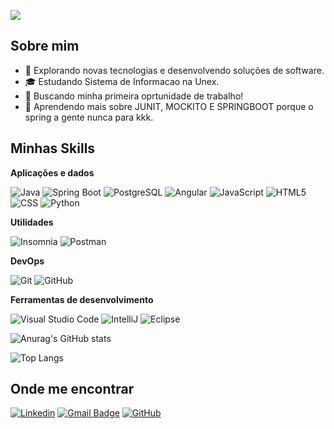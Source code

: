 ![](https://komarev.com/ghpvc/?username=JoaoKruschewsky&color=006bed)

## Sobre mim

- 🤔 Explorando novas tecnologias e desenvolvendo soluções de software.
- 🎓 Estudando Sistema de Informacao  na Unex.
- 💼 Buscando minha primeira oprtunidade de trabalho!
- 🌱 Aprendendo mais sobre JUNIT, MOCKITO E SPRINGBOOT porque o spring a gente nunca para kkk.

## Minhas Skills

**Aplicações e dados**


![Java](https://img.shields.io/badge/Java-ED8B00?style=flat&logo=openjdk&logoColor=white)
![Spring Boot](https://img.shields.io/badge/Spring-6DB33F?style=flat&logo=spring&logoColor=white)
![PostgreSQL](https://img.shields.io/badge/PostgreSQL-316192?style=flat&logo=postgresql&logoColor=white)
![Angular](  https://img.shields.io/badge/Angular-DD0031?style=flat&logo=angular&logoColor=white)
![JavaScript](https://img.shields.io/badge/-JavaScript-333333?style=flat&logo=javascript)
![HTML5](https://img.shields.io/badge/-HTML5-333333?style=flat&logo=HTML5)
![CSS](https://img.shields.io/badge/-CSS-333333?style=flat&logo=CSS3&logoColor=1572B6)
![Python](https://img.shields.io/badge/Python-3776AB?style=flat&logo=python&logoColor=white)


**Utilidades**

![Insomnia](https://img.shields.io/badge/-Insomnia-333333?style=flat&logo=insomnia)
![Postman](https://img.shields.io/badge/-Postman-333333?style=flat&logo=postman)

**DevOps**

![Git](https://img.shields.io/badge/-Git-333333?style=flat&logo=git)
![GitHub](https://img.shields.io/badge/-GitHub-333333?style=flat&logo=github)

**Ferramentas de desenvolvimento**

![Visual Studio Code](https://img.shields.io/badge/-Visual%20Studio%20Code-333333?style=flat&logo=visual-studio-code&logoColor=007ACC)
![IntelliJ](https://img.shields.io/badge/IntelliJ_IDEA-000000.svg?style=flat&logo=intellij-idea&logoColor=white)
![Eclipse](https://img.shields.io/badge/-Eclipse-333333?style=flat&logo=eclipse-ide&logoColor=2C2255)



![Anurag's GitHub stats](https://github-readme-stats.vercel.app/api?username=JoaoKruschewsky&show_icons=true&theme=dark)

![Top Langs](https://github-readme-stats.vercel.app/api/top-langs/?username=JoaoKruschewsky&langs_count=8)


## Onde me encontrar

[![Linkedin](https://img.shields.io/badge/-joaokruschewskydev-blue?style=flat-square&logo=Linkedin&logoColor=white&link=https://www.linkedin.com/in/joaokruschewskydev/)](https://www.linkedin.com/in/joaokruschewskydev/)
[![Gmail Badge](https://img.shields.io/badge/-joaopedrokruschewsky123@gmail.com-006bed?style=flat-square&logo=Gmail&logoColor=white&link=mailto:joaopedrokruschewsky123@gmail.com)](mailto:joaopedrokruschewsky123@gmail.com)
[![GitHub](https://img.shields.io/github/followers/iuricode?label=follow&style=social)](https://github.com/JoaoKruschewsky)
